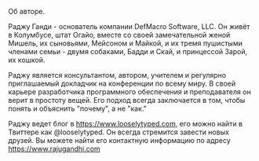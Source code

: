 Об авторе.

Раджу Ганди - основатель компании DefMacro Software, LLC. Он живёт в Колумбусе, штат Огайо, вместе со своей замечательной женой Мишель, их сыновьями, Мейсоном и Майкой, и их тремя пушистыми членами семьи - двумя собаками, Бадди и Скай, и принцессой Зарой, их кошкой.

Раджу является консультантом, автором, учителем и регулярно приглашаемый докладчик на конференции по всему миру. В своей карьере разработчика программного обеспечения и преподавателя он верит в простоту вещей. Его подход всегда заключается в том, чтобы понять и объяснить "почему", а не "как."

Раджу ведет блог в https://www.looselytyped.com, его можно найти в Твиттере как @looselytyped. Он всегда стремится завести новых друзей. Вы можете найти его контактную информацию по адресу https://www.rajugandhi.com
